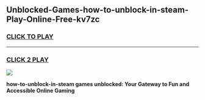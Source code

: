 
## Unblocked-Games-how-to-unblock-in-steam-Play-Online-Free-kv7zc
<h3>
<a href="https://premium76.site?title=how-to-unblock-in-steam&ref=26A">CLICK TO PLAY</a></h3>
<hr>

<h3>
<a href="https://premium76.site?title=how-to-unblock-in-steam&ref=26A">CLICK 2 PLAY</a>
  
</h3>

<a href="https://premium76.site?title=how-to-unblock-in-steam&ref=26A"><img src="https://clearcache.store/games.png"></a>


**how-to-unblock-in-steam games unblocked: Your Gateway to Fun and Accessible Online Gaming**
